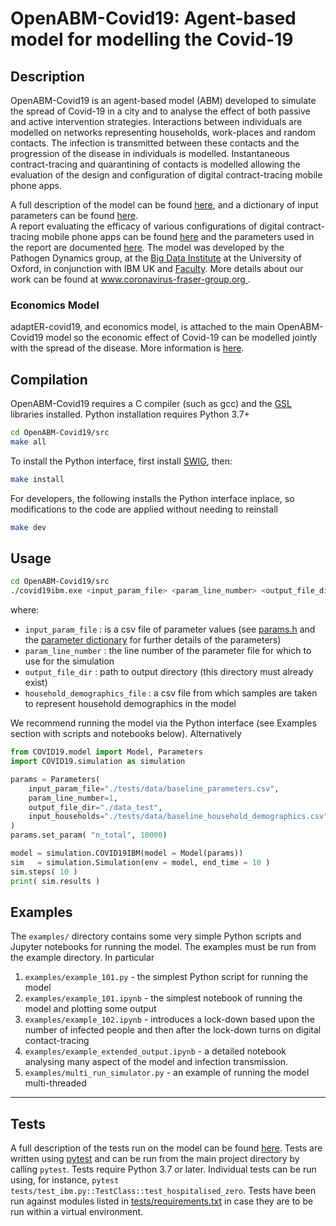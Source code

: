 OpenABM-Covid19: Agent-based model for modelling the Covid-19 
========================================================================

Description
-----------

OpenABM-Covid19 is an agent-based model (ABM) developed to simulate the spread of Covid-19 in a city and to analyse the effect of both passive and active intervention strategies.
Interactions between individuals are modelled on networks representing households, work-places and random contacts.
The infection is transmitted between these contacts and the progression of the disease in individuals is modelled.
Instantaneous contract-tracing and quarantining of contacts is modelled allowing the
evaluation of the design and configuration of digital contract-tracing mobile phone apps.

A full description of the model can be found [here](https://github.com/BDI-pathogens/OpenABM-Covid19/blob/master/documentation/covid19_model.pdf), and a dictionary of input parameters can be found [here](./documentation/parameters/parameter_dictionary.md).  
A report evaluating the efficacy of various configurations of digital contract-tracing mobile phone apps can be found [here](https://github.com/BDI-pathogens/covid-19_instant_tracing/blob/master/Report%20-%20Effective%20Configurations%20of%20a%20Digital%20Contact%20Tracing%20App.pdf) and the parameters used in the report are documented [here](https://github.com/BDI-pathogens/covid-19_instant_tracing/tree/master/OpenABM-Covid19%20parameters%20April%202020). 
The model was developed by the Pathogen Dynamics group, at the [Big Data Institute](https://www.bdi.ox.ac.uk/) at the University of Oxford, in conjunction with IBM UK and [Faculty](https://faculty.ai).
More details about our work can be found at [www.coronavirus-fraser-group.org ](https://045.medsci.ox.ac.uk/).

### Economics Model

adaptER-covid19, and economics model, is attached to the main OpenABM-Covid19 model so the economic effect of Covid-19 can be modelled jointly with the spread of the disease. More information is [here](src/adapter_covid19/README.md).

Compilation
-----------

OpenABM-Covid19 requires a C compiler (such as gcc) and the [GSL](https://www.gnu.org/software/gsl/) libraries installed.
Python installation requires Python 3.7+

```bash
cd OpenABM-Covid19/src
make all
```

To install the Python interface, first install [SWIG](http://www.swig.org/), then:

```bash
make install
```

For developers, the following installs the Python interface inplace, so modifications to the code are applied without needing to reinstall
```bash
make dev
```

Usage
-----

```bash
cd OpenABM-Covid19/src
./covid19ibm.exe <input_param_file> <param_line_number> <output_file_dir> <household_demographics_file>
```

where:
* `input_param_file` : is a csv file of parameter values (see [params.h](src/params.h) and the [parameter dictionary](./documentation/parameters/parameter_dictionary.md) for further details of the parameters)
* `param_line_number` : the line number of the parameter file for which to use for the simulation
* `output_file_dir` : path to output directory (this directory must already exist)
* `household_demographics_file` : a csv file from which samples are taken to represent household demographics in the model

We recommend running the model via the Python interface (see Examples section with scripts and notebooks below). Alternatively

```python
from COVID19.model import Model, Parameters
import COVID19.simulation as simulation

params = Parameters(
    input_param_file="./tests/data/baseline_parameters.csv",
    param_line_number=1,
    output_file_dir="./data_test",
    input_households="./tests/data/baseline_household_demographics.csv"
)
params.set_param( "n_total", 10000)

model = simulation.COVID19IBM(model = Model(params))
sim   = simulation.Simulation(env = model, end_time = 10 )
sim.steps( 10 )
print( sim.results )     

```

Examples
-----

The `examples/` directory contains some very simple Python scripts and Jupyter notebooks for running the model. The examples must be run from the example directory. In particular

1. `examples/example_101.py` - the simplest Python script for running the model
2. `examples/example_101.ipynb` - the simplest notebook of running the model and plotting some output
3. `examples/example_102.ipynb` - introduces a lock-down based upon the number of infected people and then after the lock-down turns on digital contact-tracing
4. `examples/example_extended_output.ipynb` - a detailed notebook analysing many aspect of the model and infection transmission.
5. `examples/multi_run_simulator.py` - an example of running the model multi-threaded

_____

Tests
-----

A full description of the tests run on the model can be found [here](https://github.com/BDI-pathogens/OpenABM-Covid19/blob/master/documentation/covid19_tests.pdf).
Tests are written using [pytest](https://docs.pytest.org/en/latest/getting-started.html) and can be run from the main project directory by calling `pytest`.  Tests require Python 3.7 or later.  Individual tests can be run using, for instance, `pytest tests/test_ibm.py::TestClass::test_hospitalised_zero`.  Tests have been run against modules listed in [tests/requirements.txt](tests/requirements) in case they are to be run within a virtual environment.  
